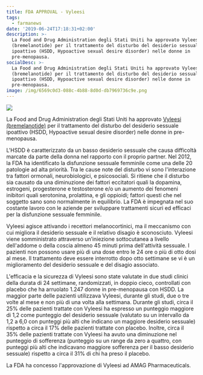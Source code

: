 ```yaml
---
title: FDA APPROVAL - Vyleesi
tags:
  - farmanews
date: '2019-06-24T17:18:31+02:00'
description: >-
  La Food and Drug Administration degli Stati Uniti ha approvato Vyleesi
  (bremelanotide) per il trattamento del disturbo del desiderio sessuale
  ipoattivo (HSDD, Hypoactive sexual desire disorder) nelle donne in
  pre-menopausa.
socialDesc: >-
  La Food and Drug Administration degli Stati Uniti ha approvato Vyleesi
  (bremelanotide) per il trattamento del disturbo del desiderio sessuale
  ipoattivo (HSDD, Hypoactive sexual desire disorder) nelle donne in
  pre-menopausa.
image: /img/6569c0d3-088c-4b88-8d0d-db7969736c9e.png
---
```

![](/img/6569c0d3-088c-4b88-8d0d-db7969736c9e.png)

La Food and Drug Administration degli Stati Uniti ha approvato [Vyleesi (bremelanotide)](https://www.fda.gov/news-events/press-announcements/fda-approves-new-treatment-hypoactive-sexual-desire-disorder-premenopausal-women) per il trattamento del disturbo del desiderio sessuale ipoattivo (HSDD, Hypoactive sexual desire disorder) nelle donne in pre-menopausa.

L'HSDD è caratterizzato da un basso desiderio sessuale che causa difficoltà marcate da parte della donna nel rapporto con il proprio partner. Nel 2012, la FDA ha identificato la disfunzione sessuale femminile come una delle 20 patologie ad alta priorità. Tra le cause note del disturbo vi sono l'interazione tra fattori ormonali, neurobiologici, e psicosociali. Si ritiene che il disturbo sia causato da una diminuzione dei fattori eccitatori quali la dopamina, estrogeni, progesterone e testosterone e/o un aumento dei fenomeni inibitori quali serotonina, prolattina, e gli oppioidi; fattori questi che nel soggetto sano sono normalmente in equilibrio. La FDA è impegnata nel suo costante lavoro con le aziende per sviluppare trattamenti sicuri ed efficaci per la disfunzione sessuale femminile.

Vyleesi agisce attivando i recettori melanocortinici, ma il meccanismo con cui migliora il desiderio sessuale e il relativo disagio è sconosciuto. Vyleesi viene somministrato attraverso un’iniezione sottocutanea a livello dell'addome o della coscia almeno 45 minuti prima dell'attività sessuale. I pazienti non possono usare più di una dose entro le 24 ore o più di otto dosi al mese. Il trattamento deve essere interrotto dopo otto settimane se vi è un miglioramento del desiderio sessuale e del disagio associato.

L'efficacia e la sicurezza di Vyleesi sono state valutate in due studi clinici della durata di 24 settimane, randomizzati, in doppio cieco, controllati con placebo che ha arruolato 1.247 donne in pre-menopausa con HSDD. La maggior parte delle pazienti utilizzava Vyleesi, durante gli studi, due o tre volte al mese e non più di una volta alla settimana. Durante gli studi, circa il 25% delle pazienti trattate con Vyleesi ha espresso un punteggio maggiore di 1,2 come punteggio del desiderio sessuale (valutato su un intervallo da 1,2 a 6,0 con punteggi più alti che indicano un maggiore desiderio sessuale) rispetto a circa il 17% delle pazienti trattate con placebo. Inoltre, circa il 35% delle pazienti trattate con Vyleesi ha avuto una diminuzione nel punteggio di sofferenza (punteggio su un range da zero a quattro, con punteggi più alti che indicavano maggiore sofferenza per il basso desiderio sessuale) rispetto a circa il 31% di chi ha preso il placebo.

La FDA ha concesso l'approvazione di Vyleesi ad AMAG Pharmaceuticals.
